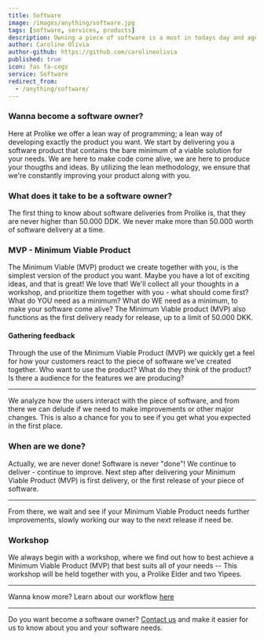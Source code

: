 ```yaml
---
title: Software
image: /images/anything/software.jpg
tags: [software, services, products]
description: Owning a piece of software is a must in todays day and age - get started with us!
author: Caroline Olivia
author-github: https://github.com/carolineolivia
published: true
icon: fas fa-cogs
service: Software
redirect_from:
  - /anything/software/
---
```


### Wanna become a software owner?

Here at Prolike we offer a lean way of programming; a lean way of developing exactly the product you want. We start by delivering you a software product that contains the bare minimum of a viable solution for your needs. We are here to make code come alive, we are here to produce your thougths and ideas. By utilizing the lean methodology, we ensure that we're constantly improving your product along with you.

### What does it take to be a software owner?

The first thing to know about software deliveries from Prolike is, that they are never higher than 50.000 DDK. We never make more than 50.000 worth of software delivery at a time. 

<!-- Find på noget mere at sige Caroline :) -->

### MVP - Minimum Viable Product

The Minimum Viable (MVP) product we create together with you, is the simplest version of the product you want. Maybe you have a lot of exciting ideas, and that is great! We love that! We'll collect all your thoughts in a workshop, and prioritize them together with you - what should come first? What do YOU need as a minimum? What do WE need as a minimum, to make your software come alive? The Minimum Viable product (MVP) also functions as the first delivery ready for release, up to a limit of 50.000 DKK.

#### Gathering feedback

Through the use of the Minimum Viable Product (MVP) we quickly get a feel for how your customers react to the piece of software we've created together. Who want to use the product? What do they think of the product? Is there a audience for the features we are producing?

---

We analyze how the users interact with the piece of software, and from there we can delude if we need to make improvements or other major changes. This is also a chance for you to see if you get what you expected in the first place.

### When are we done?

Actually, we are never done! Software is never "done"! We continue to deliver - continue to improve. Next step after delivering your Minimum Viable Product (MVP) is first delivery, or the first release of your piece of software. 

---

From there, we wait and see if your Minimum Viable Product needs further improvements, slowly working our way to the next release if need be.

### Workshop

We always begin with a workshop, where we find out how to best achieve a Minimum Viable Product (MVP) that best suits all of your needs -- This workshop will be held together with you, a Prolike Elder and two Yipees.

---

Wanna know more? Learn about our workflow [here](/flow/)

---

Do you want become a software owner? [Contact us](/contact/) and make it easier for us to know about you and your software needs.